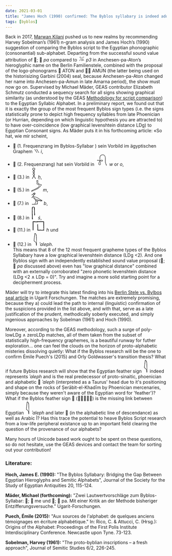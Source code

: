 ```yaml
---
date: 2021-03-01
title: "James Hoch (1990) confirmed: The Byblos syllabary is indeed adopted from the Egyptian Consonant Alphabet"
tags: [byblos]
---
```



Back in 2017, [Marwan Kilani](https://daw.philhist.unibas.ch/de/personen/marwan-kilani/) pushed us to new realms by recommending Harvey Sobelman’s (1961) n-gram analysis and James Hoch’s (1990) suggestion of comparing the Byblos script to the Egyptian phonographic (consonantial) sub-alphabet. Departing from the successful sound value attribution of ;  *pa*  compared to <img style="display: inline" src="p3.png"> *p3* in Anchesen-pa-Aton’s hieroglyphic name on the Berlin Familienstele, combined with the proposal of the logo-phonograms  ATON and  AMUN (the latter being used on the historisizing Garbini (2004) seal, because Anchesen-pa-Aton changed her name into Anchesen-pa-Amun in late Amarna period), the show must now go on. Supervised by Michael Mäder, GEAS contributor Elizabeth Schmutz conducted a sequency search for all signs showing graphical similarity (as understood by the GEAS [Methodology for script comparison](https://center-for-decipherment.ch/standards/GEAS_Methodology_for_Statistical_Script_Comparison.pdf)) to the Egyptian Syllabic Alphabet. In a preliminary report, we found out that it is exactly the group of the most frequent Byblos sign types (i.e. the signs statistically prone to depict high frequency syllables from late Phoenician (or Hurrian, depending on which linguistic hypothesis you are attracted to) to have over-coincidence (low graphical levenshtein distance LDg) to Egyptian Consonant signs. As Mäder puts it in his forthcoming article: «So hat, wie mir scheint, 
-  (1. Frequenzrang im Byblos-Syllabar ) sein Vorbild im ägyptischen Graphem <img style="display: inline" src="egyptian-i.png"> *i*, 
-  (2. Frequenzrang) hat sein Vorbild in <img style="display: inline" src="egyptian-w.png"> *w* or *o*, 
-  (3.) in <img style="display: inline" src="egyptian-h.png"> *ḥ*, 
-  (5.) in <img style="display: inline" src="egyptian-m.png"> *m*, 
-  (7.) in <img style="display: inline" src="egyptian-b.png"> *b*, 
-  (8.) in <img style="display: inline" src="egyptian-s.png"> *ś*, 
-  (11.) in <img style="display: inline" src="egyptian-h2.png"> *h* und 
-  (12.) in <img style="display: inline" src="egyptian-aleph.png"> *ʾaleph*.  
This means that 8 of the 12 most frequent grapheme types of the Byblos Syllabary have a low graphical levenshtein distance (LDg <2). And one Byblos sign with an independently established sound value proposal (;  *pa*  discussed above) even has "low graphical distance" combined with an externally corroborated "zero phonetic levenshtein distance (LDg <2 ∧ LDp = 0)". Try and imagine a more solid starting point for a decipherment process.

Mäder will try to integrate this latest finding into his [Berlin Stele vs. Bylbos seal article](https://www.academia.edu/101593242/) in Ugarit Forschungen. The matches are extremely promising, because they a) could lead the path to internal (linguistic) confirmation of the suspicions provided in the list above, and with that, serve as a late justification of the prudent, methodically soberly executed, and simply ingenious approaches by Sobelman (1961) and Hoch (1990).

Moreover, according to the GEAS methodology, such a surge of poly-lowLDg ∧ zeroLDp matches, all of them taken from the subset of statistically high-frequency graphemes, is a beautiful runway for futher exploration... one can feel the clouds on the horizon of proto-alphabetic misteries dissolving quietly: What if the Byblos research will be the one to confirm Émile Puech's (2015) and Orly Goldwasser's transition thesis? What if future Byblos research will show that the Egyptian feather sign <img style="display: inline" src="egyptian-aleph.png"> indeed represents *ʾaleph* and is the real predecessor of proto-sinaitic, phoenician and alphabetic  *ʾaleph* (interpreted as a Taurus' head due to it's positioning and shape on the rocks of Ṣerābit-el-Khadīm by Phoenician mercenaries, simply because they weren't aware of the Egyptian word for 'feather')? What if the Byblos feather sign  () is the missing link between Egyptian <img style="display: inline" src="egyptian-aleph.png"> *ʾaleph* and later  (in the alphabetic line of descendance) as well as Arabic أ? Has this trace the potential to heave Byblos Script research from a low-life peripheral existance up to an important field clearing the question of the provenance of our alphabets?

Many hours of Unicode based work ought to be spent on these questions, so do not hesitate, use the GEAS devices and contact the team for sorting out your contribution! 
### Literature:

**Hoch, James E. (1990):** "The Byblos Syllabary: Bridging the Gap Between Egyptian Hieroglyphs and Semitic Alphabets", Journal of the Society for the Study of Egyptian Antiquities 20, 115-124.

**Mäder, Michael (forthcoming):** "Zwei Lautwertvorschläge zum Byblos-Syllabar: ;  me und ;  pa. Mit einer Kritik an der Methode bisheriger Entzifferungsversuche." Ugarit-Forschungen.

**Puech, Émile (2015):** "Aux sources de l'alphabet: de quelques anciens témoignages en écriture alphabétique." In: Rico, C. & Attucci, C. (Hrsg.): Origins of the Alphabet: Proceedings of the First Polis Institute Interdisciplinary Conference. Newcastle upon Tyne. 73-123.

**Sobelman, Harvey (1961):** "The proto-byblian inscriptions – a fresh approach", Journal of Semitic Studies 6/2, 226-245.



